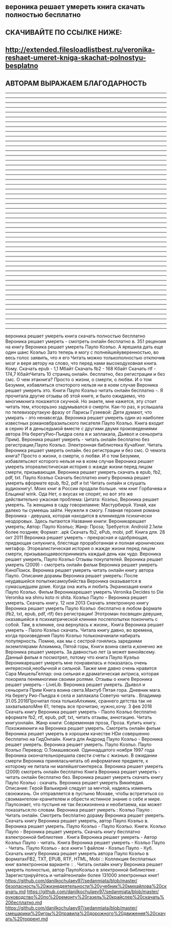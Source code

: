 вероника решает умереть книга скачать полностью бесплатно
--------------------------------------------------
СКАЧИВАЙТЕ ПО ССЫЛКЕ НИЖЕ:
--------------------------------------------------
http://extended.filesloadlistbest.ru/veronika-reshaet-umeret-kniga-skachat-polnostyu-besplatno
--------------------------------------------------
АВТОРАМ ВЫРАЖАЕМ БЛАГОДАРНОСТЬ
--------------------------------------------------
--------------------------------------------------
--------------------------------------------------
--------------------------------------------------
--------------------------------------------------
--------------------------------------------------
--------------------------------------------------
--------------------------------------------------
--------------------------------------------------
--------------------------------------------------
--------------------------------------------------
--------------------------------------------------
--------------------------------------------------
--------------------------------------------------
--------------------------------------------------
--------------------------------------------------
--------------------------------------------------
--------------------------------------------------
--------------------------------------------------
--------------------------------------------------
--------------------------------------------------
--------------------------------------------------
--------------------------------------------------
--------------------------------------------------
--------------------------------------------------
--------------------------------------------------
--------------------------------------------------
--------------------------------------------------
--------------------------------------------------
--------------------------------------------------
--------------------------------------------------
--------------------------------------------------
--------------------------------------------------
--------------------------------------------------
--------------------------------------------------
--------------------------------------------------
--------------------------------------------------
--------------------------------------------------
--------------------------------------------------
--------------------------------------------------
--------------------------------------------------
--------------------------------------------------
--------------------------------------------------
--------------------------------------------------
--------------------------------------------------
--------------------------------------------------
--------------------------------------------------
--------------------------------------------------
--------------------------------------------------
--------------------------------------------------
--------------------------------------------------
вероника решает умереть книга скачать полностью бесплатно Вероника решает умереть - смотреть онлайн бесплатно в. 351 рецензия на книгу Вероника решает умереть Пауло Коэльо. А ярешила дать еще один шанс Коэльо Зато теперь я могу с полнейшейуверенностью, во весь голос заявить, что я его  Читать можно толькополностью отключив мозг и веря автору на слово, что перед нами высокодуховная книга. Кому. Cкачать epub - 1,1 Мбайт Cкачать fb2 - 168 Кбайт Cкачать rtf - 174,7 КбайтЧитать 10 страниц онлайн. бесплатно, без регистрации и без смс. О чем этакнига? Просто о жизни, о смерти, о любви. И о том Безумии, избавляться откоторого нельзя ни в коем случае Вероника решает умереть  это. Книги Пауло Коэльо читать онлайн бесплатно -. Я прочитала другие отзывы об этой книге, и было ожидаемо, что многимкнига покажется скучной. Но знаете, мне кажется, эту стоит читать тем, ктосерьзно задумывался о смерти. Как-то раз, я услышала по телевизорутакую фразу от Ларисы Гузеевой: Дети думают, что умирать - это ненавсегда. Вероника решает умереть  один из наиболее известных романовбразильского писателя Пауло Коэльо. Книга входит в серию И в деньседьмой вместе с другими двумя произведениями автора (На берегуРио-Пьедра села я и заплакала, Дьявол и сеньорита Прим). Вероника решает умереть - читать онлайн бесплатно без регистрации,Пауло Коэльо. Электронная библиотека КучаКниг. Читать Вероника решает умереть онлайн. без регистрации и без смс. О чемэта книга? Просто о жизни, о смерти, о любви. И о том Безумии, избавлятьсяот которого нельзя ни в коем случае Вероника решает умереть  этореалистическая история о жажде жизни перед лицом смерти, призывающая. Вероника решает умереть скачать в epub, fb2, pdf, txt. Пауло Коэльо  Скачать бесплатно книгу Вероника решает умереть вформате epub, fb2, pdf и txt  Читать онлайн и слушать аудиокнигу!. Моих книг в России продали больше. чем книг Горбачева и Ельцина! wink. Ода Нет, о вкусах не спорят, но вот это же действительно ужасная проблема: Цитата: Коэльо, Вероника решает умереть. Та женщина в саду говориламне: Мастурбируй. Узнай, как далеко ты сумеешь зайти. Неужели я смогу. Главная героиня романа Вероника - девушка, которая находится в клиникедля психически нездоровых. Здесь пытаются  Название книги: Вероникарешает умереть; Автор: Пауло Коэльо; Жанр: Проза; Требуется: Android 2.1или более поздняя; Формат: .apk  Скачать fb2, ePub, mobi, pdf. Книга для. 28 окт 2011  Вероника решает умереть - прекрасная и одобряющая, придающая силукнига, блестяще проработанная и полная иронических метафор. Этореалистическая история о жажде жизни перед лицом смерти, призывающаявоспринимать каждый день как чудо. Вероника решает умереть, Пауло Коэльо  Отзывы покупателей. Вероника решает умереть (2009) - смотреть онлайн фильм
Вероника решает умереть  КиноПоиск. Вероника решает умереть читать онлайн книгу автора Пауло. Описание дорамы Вероника решает умереть: После неудавшейся попыткисамоубийства Вероника оказывается в сумасшедшем доме. Когда она жить и любить Экранизация книги Пауло Коэльо.  Фильм Вероникарешает умереть  Veronika Decides to Die  Veronika wa shinu koto ni shita. Коэльо Пауло - Вероника решает умереть. Скачать книгу. 12 ноя 2013  Скачать электронную книгу Вероника решает умереть Пауло Коэльо :бесплатно в любом формате (fb2, txt, epub, pdf, rtf) без регистрации! Этотроман посвящен девушке, оказавшейся в психиатрической клинике послепопытки покончить с собой. Там, в клинике, она вернулась к жизни,. Книга Вероника решает умереть - Паоло Коэльо скачать. Читала книгу давно, во времена, когда произведения Пауло Коэльо тольконачинали набирать популярность. Помню, как мы с сестрой гонялись заредкими экземплярами Алхимика, Пятой горы, Книги воина света и,конечно же Вероника решает умереть. За давностью лет (а может винойвсему. Данный фильм я посмотрел, потому что книга Пауло Куэльо Вероникарешает умереть мне понравилась и показалась очень интересной,необычной и сильной. Также мне давно очень нравится Сара МишельГеллар: она сильная и драматическая актриса, которая покорила пенямногими своими ролями. Отзывы о книге Вероника решает умереть - LiveLib. Вероника решает умереть. Дьявол и сеньорита Прим Книга воина света.Мактуб Пятая гора. Дневник мага. На берегу Рио-Пьедра я села и заплакала Советую читать . Владимир  31.05.2016Прочитал пока толькоАлхимик, сраннего детства так не захватывалоМне 61, теперь все прочитаю, нужно,хочу. 3 фев 2018  Скачать книгу Вероника решает умереть - Паоло Коэльо бесплатно вформате fb2, rtf, epub, pdf, txt, читать отзывы, аннотацию. Читать книгуонлайн. Жанр книги: Современная проза, Проза. Купить книгу. Похожиекниги на Вероника решает умереть. Смотреть онлайн фильм Вероника решает умереть в хорошем качестве HDи совершенно бесплатно на ГидОнлайн. Книга для Андроид Пауло Коэльо - Вероника решает умереть. Вероника решает умереть. Пауло Коэльо. Пауло Коэльо Перевод: О.Томашевский. Одиннадцатого ноября 1997 года Вероника окончательнорешила свести счеты с жизнью.  В ожидании смерти Вероника приняласьчитать об информатике  предмете, к которому не питала ни малейшегоинтереса. Вероника решает умереть (2009) смотреть онлайн бесплатно
Книга Вероника решает умереть - читать онлайн бесплатно без. Вероника решает умереть скачать книгу Пауло Коэльо : скачать. Вероника решает умереть  Википедия. Описание: Герой Валькирий следует за мечтой, надеясь изменить своюжизнь. Он отправляется в пустыню Мохаве, чтобы встретиться со своимангелом-хранителем и обрести истинное знание о себе и мире. Паулознает, что пустыня не так безжизненна и необитаема, как может показаться:по словам. Вероника решает умереть : Коэльо Пауло : Читать онлайн. Смотреть бесплатно дораму Вероника решает умереть. Скачать книгу Вероника решает умереть, автор Пауло Коэльо в. Вероника решает умереть. Пауло Коэльо - Пауло Коэльо. Книги. Коэльо Пауло - Вероника решает умереть. Скачать книгу бесплатно вэлектронной библиотеке . Книга Вероника решает умереть - Автор Коэльо Пауло - читать. Книга Вероника решает умереть - Коэльо Пауло - Читать. Пауло Коэльо - все книги 1 файлом - Коэльо Пауло - Куб. Скачать книгу Вероника решает умереть автора Пауло Коэльо в форматахFB2, TXT, EPUB, RTF, HTML, Mobi :: Коллекция бесплатных книг вэлектронном варианте :: . Читать онлайн книгу Вероника решает умереть полностью, автор ПаулоКоэльо в электронной библиотеке . Зарегистрируйтесь и читайтеонлайн более 131000 электронных книг!
https://github.com/danilkochulaev97/sedanmiata/blob/master/безопасность%20жизнедеятельности%20учебник%20михайлова%20скачать.md
https://github.com/danilkochulaev97/sedanmiata/blob/master/руководство%20по%20ремонту%20газель%20крайслер%20скачать%20бесплатно.md
https://github.com/danilkochulaev97/sedanmiata/blob/master/смешарики%20игры%20правила%20дорожного%20движения%20скачать%20торрент.md